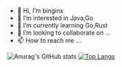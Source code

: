- 👋 Hi, I’m binginx
- 👀 I’m interested in Java,Go
- 🌱 I’m currently learning Go,Rust
- 💞️ I’m looking to collaborate on ...
- 📫 How to reach me ...

![Anurag's GitHub stats](https://github-readme-stats.vercel.app/api?username=sdaulibin&show_icons=true&theme=radical) [![Top Langs](https://github-readme-stats.vercel.app/api/top-langs/?username=sdaulibin&layout=compact)](https://github.com/anuraghazra/github-readme-stats)


<!---
sdaulibin/sdaulibin is a ✨ special ✨ repository because its `README.md` (this file) appears on your GitHub profile.
You can click the Preview link to take a look at your changes.
--->
